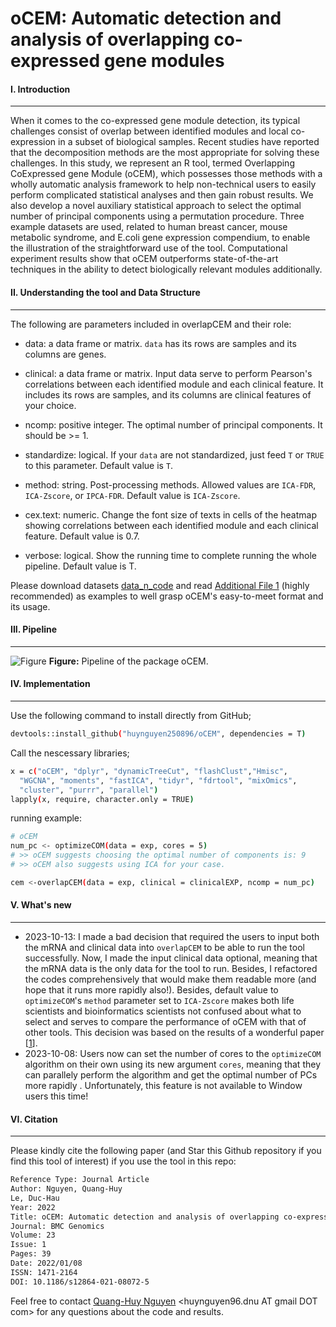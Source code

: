 # oCEM: Automatic detection and analysis of overlapping co-expressed gene modules
#### I. Introduction
---
When it comes to the co-expressed gene module detection, its typical challenges consist of overlap between identified modules and local co-expression in a subset of biological samples. Recent studies have reported that the decomposition methods are the most appropriate for solving these challenges. In this study, we represent an R tool, termed Overlapping CoExpressed gene Module (oCEM), which possesses those methods with a wholly automatic analysis framework to help non-technical users to easily perform complicated statistical analyses and then gain robust results. We also develop a novel auxiliary statistical approach to select the optimal number of principal components using a permutation procedure. Three example datasets are used, related to human breast cancer, mouse metabolic syndrome, and E.coli gene expression compendium, to enable the illustration of the straightforward use of the tool. Computational experiment results show that oCEM outperforms state-of-the-art techniques in the ability to detect biologically relevant modules additionally.

#### II. Understanding the tool and Data Structure
---
The following are parameters included in overlapCEM and their role:
- data: a data frame or matrix. `data` has its rows are samples and its columns are genes.

- clinical: a data frame or matrix. Input data serve to perform Pearson's correlations between each identified module and each clinical feature. It includes its rows are samples, and its columns are clinical features of your choice.

- ncomp: positive integer. The optimal number of principal components. It should be >= 1.

- standardize: logical. If your `data` are not standardized, just feed `T` or `TRUE` to this parameter. Default value is `T`.

- method: string. Post-processing methods. Allowed values are `ICA-FDR`, `ICA-Zscore`, or `IPCA-FDR`. Default value is `ICA-Zscore`.

- cex.text: numeric. Change the font size of texts in cells of the heatmap showing correlations between each identified module and each clinical feature. Default value is 0.7.

- verbose: logical. Show the running time to complete running the whole pipeline. Default value is T.

Please download datasets [data_n_code](https://github.com/huynguyen250896/oCEM/tree/main/data_n_code) and read [Additional File 1](https://github.com/huynguyen250896/oCEM/blob/main/Additional%20File%201.pdf) (highly recommended) as examples to well grasp oCEM's easy-to-meet format and its usage.

#### III. Pipeline
---
![Figure](https://imgur.com/lPoY1UX.png)
**Figure:** Pipeline of the package oCEM.

#### IV. Implementation
---
Use the following command to install directly from GitHub;
```sh
devtools::install_github("huynguyen250896/oCEM", dependencies = T)
```
Call the nescessary libraries;
```sh
x = c("oCEM", "dplyr", "dynamicTreeCut", "flashClust","Hmisc",
  "WGCNA", "moments", "fastICA", "tidyr", "fdrtool", "mixOmics",
  "cluster", "purrr", "parallel")
lapply(x, require, character.only = TRUE)
```
running example:
```sh
# oCEM
num_pc <- optimizeCOM(data = exp, cores = 5)
# >> oCEM suggests choosing the optimal number of components is: 9
# >> oCEM also suggests using ICA for your case. 

cem <-overlapCEM(data = exp, clinical = clinicalEXP, ncomp = num_pc)
```

#### V. What's new
---
- 2023-10-13: I made a bad decision that required the users to input both the mRNA and clinical data into `overlapCEM` to be able to run the tool successfully. Now, I made the input clinical data optional, meaning that the mRNA data is the only data for the tool to run. Besides, I refactored the codes comprehensively that would make them readable more (and hope that it runs more rapidly also!). Besides, default value to `optimizeCOM`'s `method` parameter set to `ICA-Zscore` makes both life scientists and bioinformatics scientists not confused about what to select and serves to compare the performance of oCEM with that of other tools. This decision was based on the results of a wonderful paper [[1](https://www.nature.com/articles/s41467-018-03424-4)].
- 2023-10-08: Users now can set the number of cores to the `optimizeCOM` algorithm on their own using its new argument `cores`, meaning that they can parallely perform the algorithm and get the optimal number of PCs more rapidly . Unfortunately, this feature is not available to Window users this time!

#### VI. Citation
---
Please kindly cite the following paper (and Star this Github repository if you find this tool of interest) if you use the tool in this repo: </br>
```sh
Reference Type: Journal Article
Author: Nguyen, Quang-Huy
Le, Duc-Hau
Year: 2022
Title: oCEM: Automatic detection and analysis of overlapping co-expressed gene modules
Journal: BMC Genomics
Volume: 23
Issue: 1
Pages: 39
Date: 2022/01/08
ISSN: 1471-2164
DOI: 10.1186/s12864-021-08072-5
```
Feel free to contact [Quang-Huy Nguyen](https://github.com/huynguyen250896) <huynguyen96.dnu AT gmail DOT com> for any questions about the code and results.
